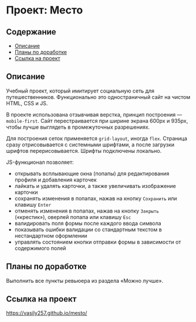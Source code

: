 # Проект: Место

## Содержание
- [Описание](#Описание)
- [Планы по доработке](#Планы-по-доработке)
- [Ссылка на проект](#Ссылка-на-проект)

## Описание

Учебный проект, который имитирует социальную сеть для путешественников.
Функционально это одностраничный сайт на чистом HTML, CSS и JS.

В проекте использована отзывчивая верстка, принцип построения — `mobile-first`. Сайт перестраивается
при ширине экрана 600px и 935px, чтобы лучше выглядеть в промежуточных разрешениях.

Для построения сеток применяется `grid-layout`, иногда `flex`. Страница сразу отрисовывается с системными шрифтами,
а после загрузки шрифтов перерисовывается. Шрифты подключены локально.

JS-функционал позволяет:
- открывать всплывающие окна (попапы) для редактирования профиля и добавления карточек
- лайкать и удалять карточки, а также увеличивать изображение карточки
- сохранять изменения в попапах, нажав на кнопку `Сохранить` или клавишу `Enter`
- отменять изменения в попапах, нажав на кнопку `Закрыть` («крестик»), оверлей попапа или клавишу `Esc`
- валидировать поля формы после каждого ввода символа
- показывать ошибки валидации со стандартным текстом в нестандартном оформлении
- управлять состоянием кнопки отправки формы в зависимости от содержимого полей

## Планы по доработке

Выполнить все пункты ревьюера из раздела «Можно лучше».

## Ссылка на проект

https://vasily257.github.io/mesto/
